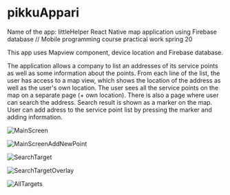 # pikkuAppari

Name of the app: littleHelper
React Native map application using Firebase database // Mobile programming course practical work spring 20

This app uses Mapview component, device location and Firebase database.

The application allows a company to list an addresses of its service points as well as some information about the points. From each line of the list, the user has access to a map view, which shows the location of the address as well as the user's own location. The user sees all the service points on the map on a separate page (+ own location). There is also a page where user can search the address. Search result is shown as a marker on the map. User can add adress to the service point list by pressing the marker and adding information.

![MainScreen](https://user-images.githubusercontent.com/43243679/128970596-05a94a26-4f49-40bb-a854-6213d7f31395.png)

![MainScreenAddNewPoint](https://user-images.githubusercontent.com/43243679/128970617-555ec74d-ef8d-4a6e-9c3c-783cea12ef23.png)

![SearchTarget](https://user-images.githubusercontent.com/43243679/128970632-e04e2e81-36c0-4bba-b658-bddf16fcd4eb.PNG)

![SearchTargetOverlay](https://user-images.githubusercontent.com/43243679/128970646-479c6402-cf57-45b8-a86c-e3a4d1397ea3.PNG)

![AllTargets](https://user-images.githubusercontent.com/43243679/128970656-7fad4738-71e5-4788-92f4-ff5bef62f77d.PNG)
